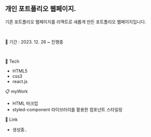 ## 개인 포트폴리오 웹페이지.
기존 포트폴리오 웹페이지를 리액트로 새롭게 만든 포트폴리오 웹페이지입니다.

<br/>

📅 기간 : 2023. 12. 26 ~ 진행중

<br/>

🔨 Tech

* HTML5
* css3
* react.js

📋 myWork

* HTML 마크업
* styled-component 라이브러리를 활용한 컴포넌트 스타일링

📍 Link

* 생성중..
<br/>
<br/>